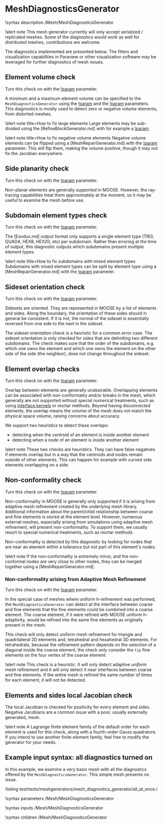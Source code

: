 # MeshDiagnosticsGenerator

!syntax description /Mesh/MeshDiagnosticsGenerator

!alert note
This mesh generator currently will only accept serialized / replicated meshes.
Some of the diagnostics would work as well for distributed meshes, contributions are welcome.

The diagnostics implemented are presented below. The filters and visualization capabilities in Paraview or
other visualization software may be leveraged for further diagnostics of mesh issues.

## Element volume check

Turn this check on with the [!param](/Mesh/MeshDiagnosticsGenerator/examine_element_volumes) parameter.

A minimum and a maximum element volume can be specified to the `MeshDiagnosticsGenerator` using
the [!param](/Mesh/MeshDiagnosticsGenerator/minimum_element_volume) and the
[!param](/Mesh/MeshDiagnosticsGenerator/maximum_element_volume) parameters.
This diagnostics is mostly used to detect zero or negative volume elements, from distorted meshes.

!alert note title=How to fix large elements
Large elements may be sub-divided using the [RefineBlockGenerator.md] with for example a
[!param](/Mesh/RefineBlockGenerator/max_element_volume).

!alert note title=How to fix negative volume elements
Negative volume elements can be flipped using a [MeshRepairGenerator.md] with the
[!param](/Mesh/MeshRepairGenerator/fix_element_orientation) parameter. This will flip them, making the volume
positive, though it may not fix the Jacobian everywhere.

## Side planarity check

Turn this check on with the [!param](/Mesh/MeshDiagnosticsGenerator/examine_nonplanar_sides) parameter.

Non-planar elements are generally *supported* in MOOSE. However, the ray-tracing capabilities treat them
approximately at the moment, so it may be useful to examine the mesh before use.

## Subdomain element types check

Turn this check on with the [!param](/Mesh/MeshDiagnosticsGenerator/examine_element_types) parameter.

The [Exodus.md] output format only supports a single element type (TRI3, QUAD4, HEX8, HEX20, etc) per
subdomain. Rather than erroring at the time of output, this diagnostic outputs which subdomains present
multiple element types.

!alert note title=How to fix subdomains with mixed element types
Subdomains with mixed element types can be split by element type using a [MeshRepairGenerator.md] with the
[!param](/Mesh/MeshDiagnosticsGenerator/separate_blocks_by_element_types) parameter.

## Sideset orientation check

Turn this check on with the [!param](/Mesh/MeshDiagnosticsGenerator/examine_sideset_orientation) parameter.

Sidesets are oriented. They are represented in MOOSE by a list of elements and sides. Along the boundary,
the orientation of these sides should in general be consistent. If it is not, the normal of the sideset is
essentially reversed from one side to the next in the sideset.

The sideset orientation check is a heuristic for a common error case.
The sideset orientation is only checked for sides that are delimiting two different subdomains. The check
makes sure that the order of the subdomains, e.g. which one owns the element and which one owns the element on the
other side of the side (the neighbor), does not change throughout the sideset.

## Element overlap checks

Turn this check on with the [!param](/Mesh/MeshDiagnosticsGenerator/examine_element_overlap) parameter.

Overlap between elements are generally undesirable. Overlapping elements can be associated with non-conformality and/or
breaks in the mesh, which generally are not supported without special numerical treatments, such as using
[interface kernels](syntax/InterfaceKernels/index.md) or mortar methods. Beyond having disconnected elements, the
overlap means the volume of the mesh does not match the physical space volume, raising concerns about accuracy.

We support two heuristics to detect these overlaps:

- detecting when the centroid of an element is inside another element
- detecting when a node of an element is inside another element

!alert note
These two checks are heuristics. They can have false negatives if elements overlap but in a way that the centroids
and nodes remain outside of other elements. This can happen for example with curved side elements overlapping on a side.

## Non-conformality check

Turn this check on with the [!param](/Mesh/MeshDiagnosticsGenerator/examine_non_conformality) parameter.

Non-conformality in MOOSE is generally only supported if it is arising from adaptive mesh refinement created
by the underlying mesh library. Additional information about the parent/child relationship between coarse and fine
elements is stored at the element level. However, numerous external meshes, especially arising from simulations
using adaptive mesh refinement, will present non-conformality. To support them, we usually resort to special numerical treatments,
such as mortar methods.

Non-conformality is detected by this diagnostic by looking for nodes that are near an element within a tolerance but
not part of this element's nodes.

!alert note
If the non-conformality is extremely minor, and the non-conformal nodes are very close to other nodes,
they can be merged together using a [MeshRepairGenerator.md].

### Non-conformality arising from Adaptive Mesh Refinement

Turn this check on with the [!param](/Mesh/MeshDiagnosticsGenerator/search_for_adaptivity_nonconformality) parameter.

In the special case of meshes where uniform h-refinement was performed, the `MeshDiagnosticsGenerator` can detect
at the interface between coarse and fine elements that the fine elements could be combined into a coarse element.
The coarse element, if it were refined with MOOSE uniform h-adaptivity, would be refined into the same fine elements as
originally present in the mesh.

This check will only detect uniform mesh refinement for triangle and quadrilateral 2D elements and, tetrahedral and hexahedral 3D
elements. For tetrahedrals, because the refinement pattern depends on the selection of a diagonal inside the coarse element,
the check only consider the `tip` fine elements on the four vertex of the coarse element.

!alert note
This check is a heuristic. It will only detect adaptive *uniform* mesh refinement and it will only detect it
near interfaces between coarse and fine elements. If the entire mesh is refined the same number of times for each
element, it will not be detected.

## Elements and sides local Jacobian check

The local Jacobian is checked for positivity for every element and sides. Negative Jacobians are a common issue
with a poor, usually externally generated, mesh.

!alert note
A Lagrange finite element family of the default order for each element is used for this check, along with a fourth-order
Gauss quadrature. If you intend to use another finite element family,
feel free to modify the generator for your needs.

## Example input syntax: all diagnostics turned on

In this example, we examine a very basic mesh with all the diagnostics offered by the `MeshDiagnosticsGenerator`.
This simple mesh presents no issue.

!listing test/tests/meshgenerators/mesh_diagnostics_generator/all_at_once.i

!syntax parameters /Mesh/MeshDiagnosticsGenerator

!syntax inputs /Mesh/MeshDiagnosticsGenerator

!syntax children /Mesh/MeshDiagnosticsGenerator
